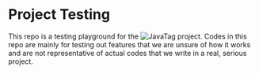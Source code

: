 # Project Testing

This repo is a testing playground for the ![JavaTag](https://github.com/JavaAwesome/JavaTag) project. Codes in this repo are mainly for testing out features that we are unsure of how it works and are not representative of actual codes that we write in a real, serious project.   
